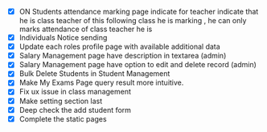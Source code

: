 - [x] ON Students attendance marking page indicate for teacher indicate that he is class teacher of this following class he is marking , he can only marks attendance of class teacher he is
- [x] Individuals Notice sending
- [x] Update each roles profile page with available additional data
- [x] Salary Management page have description in textarea (admin)
- [x] Salary Management page have option to edit and delete record (admin)
- [x] Bulk Delete Students in Student Management
- [x] Make My Exams Page query result more intuitive.
- [x] Fix ux issue in class management
- [x] Make setting section last
- [x] Deep check the add student form
- [x] Complete the static pages
